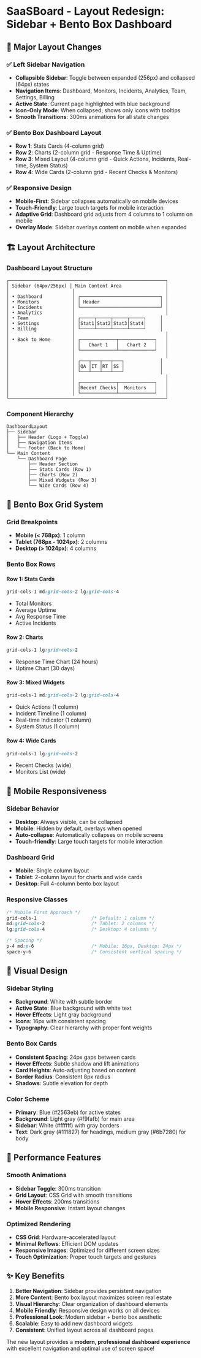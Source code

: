 # SaaSBoard - Layout Redesign: Sidebar + Bento Box Dashboard

## 🎨 **Major Layout Changes**

### **✅ Left Sidebar Navigation**
- **Collapsible Sidebar**: Toggle between expanded (256px) and collapsed (64px) states
- **Navigation Items**: Dashboard, Monitors, Incidents, Analytics, Team, Settings, Billing
- **Active State**: Current page highlighted with blue background
- **Icon-Only Mode**: When collapsed, shows only icons with tooltips
- **Smooth Transitions**: 300ms animations for all state changes

### **✅ Bento Box Dashboard Layout**
- **Row 1**: Stats Cards (4-column grid)
- **Row 2**: Charts (2-column grid - Response Time & Uptime)
- **Row 3**: Mixed Layout (4-column grid - Quick Actions, Incidents, Real-time, System Status)
- **Row 4**: Wide Cards (2-column grid - Recent Checks & Monitors)

### **✅ Responsive Design**
- **Mobile-First**: Sidebar collapses automatically on mobile devices
- **Touch-Friendly**: Large touch targets for mobile interaction
- **Adaptive Grid**: Dashboard grid adjusts from 4 columns to 1 column on mobile
- **Overlay Mode**: Sidebar overlays content on mobile when expanded

## 🏗️ **Layout Architecture**

### **Dashboard Layout Structure**
```
┌─────────────────────────────────────────────────────────┐
│ Sidebar (64px/256px) │ Main Content Area                │
│                       │                                 │
│ • Dashboard           │ ┌─────────────────────────────┐ │
│ • Monitors            │ │ Header                      │ │
│ • Incidents           │ └─────────────────────────────┘ │
│ • Analytics           │                                 │
│ • Team                │ ┌─────┬─────┬─────┬─────┐     │
│ • Settings            │ │Stat1│Stat2│Stat3│Stat4│     │
│ • Billing             │ └─────┴─────┴─────┴─────┘     │
│                       │                                 │
│ • Back to Home        │ ┌─────────────┬─────────────┐   │
│                       │ │   Chart 1   │   Chart 2   │   │
│                       │ └─────────────┴─────────────┘   │
│                       │                                 │
│                       │ ┌───┬───┬───┬───┐             │
│                       │ │QA │IT │RT │SS │             │
│                       │ └───┴───┴───┴───┘             │
│                       │                                 │
│                       │ ┌─────────────┬─────────────┐   │
│                       │ │Recent Checks│  Monitors   │   │
│                       │ └─────────────┴─────────────┘   │
└─────────────────────────────────────────────────────────┘
```

### **Component Hierarchy**
```
DashboardLayout
├── Sidebar
│   ├── Header (Logo + Toggle)
│   ├── Navigation Items
│   └── Footer (Back to Home)
└── Main Content
    └── Dashboard Page
        ├── Header Section
        ├── Stats Cards (Row 1)
        ├── Charts (Row 2)
        ├── Mixed Widgets (Row 3)
        └── Wide Cards (Row 4)
```

## 🎯 **Bento Box Grid System**

### **Grid Breakpoints**
- **Mobile (< 768px)**: 1 column
- **Tablet (768px - 1024px)**: 2 columns
- **Desktop (> 1024px)**: 4 columns

### **Bento Box Rows**

#### **Row 1: Stats Cards**
```css
grid-cols-1 md:grid-cols-2 lg:grid-cols-4
```
- Total Monitors
- Average Uptime
- Avg Response Time
- Active Incidents

#### **Row 2: Charts**
```css
grid-cols-1 lg:grid-cols-2
```
- Response Time Chart (24 hours)
- Uptime Chart (30 days)

#### **Row 3: Mixed Widgets**
```css
grid-cols-1 md:grid-cols-2 lg:grid-cols-4
```
- Quick Actions (1 column)
- Incident Timeline (1 column)
- Real-time Indicator (1 column)
- System Status (1 column)

#### **Row 4: Wide Cards**
```css
grid-cols-1 lg:grid-cols-2
```
- Recent Checks (wide)
- Monitors List (wide)

## 📱 **Mobile Responsiveness**

### **Sidebar Behavior**
- **Desktop**: Always visible, can be collapsed
- **Mobile**: Hidden by default, overlays when opened
- **Auto-collapse**: Automatically collapses on mobile screens
- **Touch-friendly**: Large touch targets for mobile interaction

### **Dashboard Grid**
- **Mobile**: Single column layout
- **Tablet**: 2-column layout for charts and wide cards
- **Desktop**: Full 4-column bento box layout

### **Responsive Classes**
```css
/* Mobile First Approach */
grid-cols-1                    /* Default: 1 column */
md:grid-cols-2                 /* Tablet: 2 columns */
lg:grid-cols-4                 /* Desktop: 4 columns */

/* Spacing */
p-4 md:p-6                     /* Mobile: 16px, Desktop: 24px */
space-y-6                      /* Consistent vertical spacing */
```

## 🎨 **Visual Design**

### **Sidebar Styling**
- **Background**: White with subtle border
- **Active State**: Blue background with white text
- **Hover Effects**: Light gray background
- **Icons**: 16px with consistent spacing
- **Typography**: Clear hierarchy with proper font weights

### **Bento Box Cards**
- **Consistent Spacing**: 24px gaps between cards
- **Hover Effects**: Subtle shadow and lift animations
- **Card Heights**: Auto-adjusting based on content
- **Border Radius**: Consistent 8px radius
- **Shadows**: Subtle elevation for depth

### **Color Scheme**
- **Primary**: Blue (#2563eb) for active states
- **Background**: Light gray (#f9fafb) for main area
- **Sidebar**: White (#ffffff) with gray borders
- **Text**: Dark gray (#111827) for headings, medium gray (#6b7280) for body

## 🚀 **Performance Features**

### **Smooth Animations**
- **Sidebar Toggle**: 300ms transition
- **Grid Layout**: CSS Grid with smooth transitions
- **Hover Effects**: 200ms transitions
- **Mobile Responsive**: Instant layout changes

### **Optimized Rendering**
- **CSS Grid**: Hardware-accelerated layout
- **Minimal Reflows**: Efficient DOM updates
- **Responsive Images**: Optimized for different screen sizes
- **Touch Optimization**: Proper touch targets and gestures

## ✨ **Key Benefits**

1. **Better Navigation**: Sidebar provides persistent navigation
2. **More Content**: Bento box layout maximizes screen real estate
3. **Visual Hierarchy**: Clear organization of dashboard elements
4. **Mobile Friendly**: Responsive design works on all devices
5. **Professional Look**: Modern sidebar + bento box aesthetic
6. **Scalable**: Easy to add new dashboard widgets
7. **Consistent**: Unified layout across all dashboard pages

The new layout provides a **modern, professional dashboard experience** with excellent navigation and optimal use of screen space!
